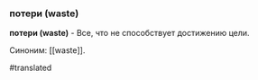 ### потери (waste)

**потери (waste)** - Все, что не способствует достижению цели.

Синоним: [[waste]].

#translated
